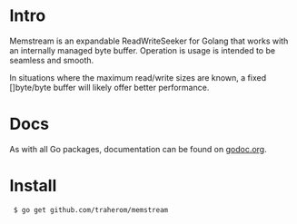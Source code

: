 # Intro
Memstream is an expandable ReadWriteSeeker for Golang that works with an internally managed
byte buffer. Operation is usage is intended to be seamless and smooth.

In situations where the maximum read/write sizes are known, a fixed []byte/byte buffer
will likely offer better performance.

# Docs
As with all Go packages, documentation can be found on
[godoc.org](https://godoc.org/github.com/traherom/memstream).

# Install
     $ go get github.com/traherom/memstream
